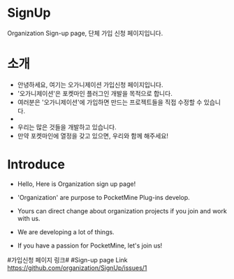 # SignUp
Organization Sign-up page, 단체 가입 신청 페이지입니다.

# 소개
- 안녕하세요, 여기는 오가니제이션 가입신청 페이지입니다.
- '오가니제이션'은 포켓마인 플러그인 개발을 목적으로 합니다.
- 여러분은 '오가니제이션'에 가입하면 만드는 프로젝트들을 직접 수정할 수 있습니다.
- 
- 우리는 많은 것들을 개발하고 있습니다.
- 만약 포켓마인에 열정을 갖고 있으면, 우리와 함께 해주세요!


# Introduce
- Hello, Here is Organization sign up page!
- 'Organization' are purpose to PocketMine Plug-ins develop.
- Yours can direct change about organization projects if you join and work with us.

- We are developing a lot of things.
- If you have a passion for PocketMine, let's join us!

#가입신청 페이지 링크# #Sign-up page Link
https://github.com/organization/SignUp/issues/1
